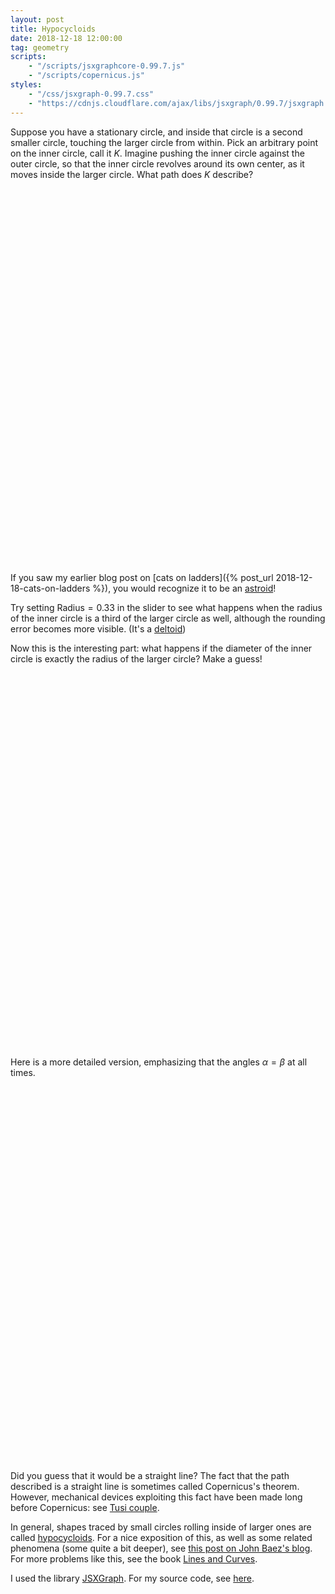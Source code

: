 ```yaml
---
layout: post
title: Hypocycloids
date: 2018-12-18 12:00:00
tag: geometry
scripts:
    - "/scripts/jsxgraphcore-0.99.7.js"
    - "/scripts/copernicus.js"
styles:
    - "/css/jsxgraph-0.99.7.css"
    - "https://cdnjs.cloudflare.com/ajax/libs/jsxgraph/0.99.7/jsxgraph.css"
---
```


Suppose you have a stationary circle, and inside that circle is a second smaller circle, touching the larger circle from within. Pick an arbitrary point on the inner circle, call it $K$. Imagine pushing the inner circle against the outer circle, so that the inner circle revolves around its own center, as it moves inside the larger circle. What path does $K$ describe?

<div id="copernicusradius" class="jxgbox" style="width:600px; height:600px; margin-left:auto; margin-right:auto;"> </div>

If you saw my earlier blog post on [cats on ladders]({% post_url 2018-12-18-cats-on-ladders %}), you would recognize it to be an [astroid](https://en.wikipedia.org/wiki/Astroid)! 

Try setting $\text{Radius}=0.33$ in the slider to see what happens when the radius of the inner circle is a third of the larger circle as well, although the rounding error becomes more visible. (It's a [deltoid](https://en.wikipedia.org/wiki/Deltoid_curve))

Now this is the interesting part: what happens if the diameter of the inner circle is exactly the radius of the larger circle? Make a guess!

<div id="copernicus" class="jxgbox" style="width:600px; height:600px; margin-left:auto; margin-right:auto;"> </div>

Here is a more detailed version, emphasizing that the angles $\alpha = \beta$ at all times.

<div id="copernicusdetail" class="jxgbox" style="width:600px; height:600px; margin-left:auto; margin-right:auto;"> </div>

Did you guess that it would be a straight line? The fact that the path described is a straight line is sometimes called Copernicus's theorem. However, mechanical devices exploiting this fact have been made long before Copernicus: see [Tusi couple](https://en.wikipedia.org/wiki/Tusi_couple).

In general, shapes traced by small circles rolling inside of larger ones are called [hypocycloids](https://en.wikipedia.org/wiki/Hypocycloid). For a nice exposition of this, as well as some related phenomena (some quite a bit deeper), see [this post on John Baez's blog](http://www.math.ucr.edu/home/baez/rolling/rolling_3.html). For more problems like this, see the book [Lines and Curves](https://www.springer.com/la/book/9780817641610). 

I used the library [JSXGraph](https://jsxgraph.org/). For my source code, see [here](https://github.com/samzhang111/linesandcurves). 
